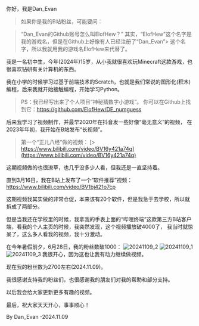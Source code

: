 你好，我是Dan_Evan

> 如果你是我的B站粉丝，可能要问：

> “Dan_Evan的Github账号怎么叫ElofHew？”
> 其实，“ElofHew”这个名字是我的游戏名，但是在Github上好像有人已经注册了“Dan_Evan”> 这个名字，所以我就用我的游戏名ElofHew来代替了。

我是一名初中生，今年(2024年)15岁，从小我就很喜欢玩Minecraft这款游戏，也很喜欢钻研有关计算机的东西。

我在小学的时候学习过基于前端技术的Scratch，也就是我们常说的图形化(积木)编程，后来我就开始接触编程，开始学习Python。

> PS：我已经写出来了个人项目“神秘猜数字小游戏”。
> 你可以在Github上找到它：https://github.com/ElofHew/DE_numguess

后来我学习了视频制作，并最早2020年在抖音发一些好像“毫无意义”的视频，
在2023年年初，我开始在B站发布“长视频”。

> 第一个“正儿八经”做的视频：
[> https://www.bilibili.com/video/BV16y421a74q](https://www.bilibili.com/video/BV16y421a74q)

这期视频做的也很潦草，也几乎没多少人看，但我还是一直坚持着。

直到3月16日，我在B站上发布了一个“软件推荐”视频：
https://www.bilibili.com/video/BV1bj421o7cp

这期视频我其实做的非常仓促，本来该有20个软件，但是我急于去学校，所以就拆成了两部分。

但是当我还在学校里的时候，我拿我的手表上面的“哔哩终端”这款第三方B站客户端，看我的个人主页的时候，我突然发现，这个视频播放破4000了，
我当时就惊呆了，这么多人看我的视频，我十分激动。

在今年暑假前夕，6月28日，我的粉丝数破1000：
![20241109_2](https://github.com/user-attachments/assets/2343f80b-1e03-426f-ae40-8c566b398b41)
![20241109_1](https://github.com/user-attachments/assets/530543b3-9736-4bef-85f0-13d241b1df90)
![20241109_3](https://github.com/user-attachments/assets/7f0614b1-abba-47d9-8383-a3edc99886f9)
我很开心，因为这也让我有动力继续做视频。

现在我的粉丝数为2700左右(2024.11.09)。

我很感谢支持我的粉丝们，也很感谢我的朋友们对我的帮助和部分支持。

以后我会给大家更新更多有趣的视频。

最后，祝大家天天开心，事事顺心！

By Dan_Evan
-2024.11.09